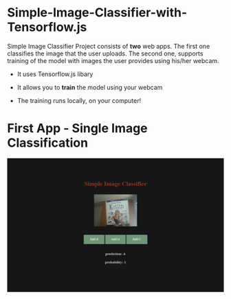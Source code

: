 # Simple-Image-Classifier-with-Tensorflow.js

Simple Image Classifier Project consists of **two** web apps. The first one classifies the image that the user uploads. The second one, supports training of the model with images the user provides using his/her webcam.

* It uses Tensorflow.js libary

* It allows you to **train** the model using your webcam

* The training runs locally, on your computer!

# First App - Single Image Classification

<p align="center">
  <img src="preview.jpg" alt="Running the demo" width="738">
</p>
